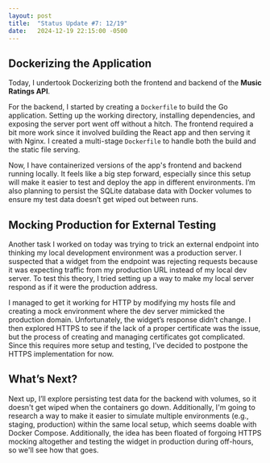 ```yaml
---
layout: post
title:  "Status Update #7: 12/19"
date:   2024-12-19 22:15:00 -0500
---
```

<h2>Dockerizing the Application</h2>

Today, I undertook Dockerizing both the frontend and backend of the **Music Ratings API**.

For the backend, I started by creating a `Dockerfile` to build the Go application. Setting up the working directory, installing dependencies, and exposing the server port went off without a hitch. The frontend required a bit more work since it involved building the React app and then serving it with Nginx. I created a multi-stage `Dockerfile` to handle both the build and the static file serving.

Now, I have containerized versions of the app's frontend and backend running locally. It feels like a big step forward, especially since this setup will make it easier to test and deploy the app in different environments. I’m also planning to persist the SQLite database data with Docker volumes to ensure my test data doesn’t get wiped out between runs.

<h2>Mocking Production for External Testing</h2>

Another task I worked on today was trying to trick an external endpoint into thinking my local development environment was a production server. I suspected that a widget from the endpoint was rejecting requests because it was expecting traffic from my production URL instead of my local dev server. To test this theory, I tried setting up a way to make my local server respond as if it were the production address.

I managed to get it working for HTTP by modifying my hosts file and creating a mock environment where the dev server mimicked the production domain. Unfortunately, the widget’s response didn’t change. I then explored HTTPS to see if the lack of a proper certificate was the issue, but the process of creating and managing certificates got complicated. Since this requires more setup and testing, I’ve decided to postpone the HTTPS implementation for now.

<h2>What’s Next?</h2>

Next up, I’ll explore persisting test data for the backend with volumes, so it doesn't get wiped when the containers go down. Additionally, I'm going to research a way to make it easier to simulate multiple environments (e.g., staging, production) within the same local setup, which seems doable with Docker Compose. Additionally, the idea has been floated of forgoing HTTPS mocking altogether and testing the widget in production during off-hours, so we'll see how that goes.